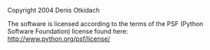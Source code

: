 Copyright 2004 Denis Otkidach

The software is licensed according to the terms of the PSF (Python Software Foundation) license found here: http://www.python.org/psf/license/